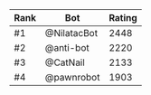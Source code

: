 Rank|Bot|Rating
---|---|---
#1|@NilatacBot|2448
#2|@anti-bot|2220
#3|@CatNail|2133
#4|@pawnrobot|1903
